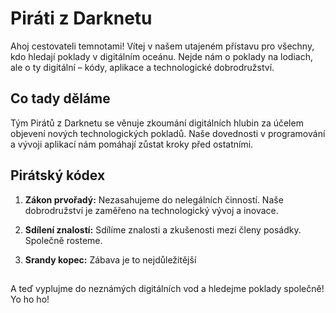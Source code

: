 # Piráti z Darknetu

Ahoj cestovateli temnotami! Vítej v našem utajeném přístavu pro všechny, kdo hledají poklady v digitálním oceánu. Nejde nám o poklady na lodiach, ale o ty digitální – kódy, aplikace a technologické dobrodružství.

## Co tady děláme

Tým Pirátů z Darknetu se věnuje zkoumání digitálních hlubin za účelem objevení nových technologických pokladů. Naše dovednosti v programování a vývoji aplikací nám pomáhají zůstat kroky před ostatními.

## Pirátský kódex

1. **Zákon prvořadý:** Nezasahujeme do nelegálních činností. Naše dobrodružství je zaměřeno na technologický vývoj a inovace.

2. **Sdílení znalostí:** Sdílíme znalosti a zkušenosti mezi členy posádky. Společně rosteme.
  
3. **Srandy kopec:** Zábava je to nejdůležitější

##

A teď vyplujme do neznámých digitálních vod a hledejme poklady společně! Yo ho ho!
